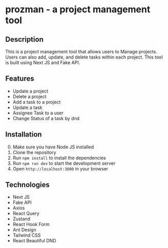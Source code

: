 # prozman - a project management tool

## Description

This is a project management tool that allows users to Manage projects. Users can also add, update, and delete tasks within each project. This tool is built using Next JS and Fake API.

## Features

- Update a project
- Delete a project
- Add a task to a project
- Update a task
- Assignee Task to a user
- Change Status of a task by dnd

## Installation

0. Make sure you have Node JS installed
1. Clone the repository
2. Run `npm install` to install the dependencies
3. Run `npm run dev` to start the development server
4. Open `http://localhost:3000` in your browser

## Technologies

- Next JS
- Fake API
- Axios
- React Query
- Zustand
- React Hook Form
- Ant Design
- Tailwind CSS
- React Beautiful DND
